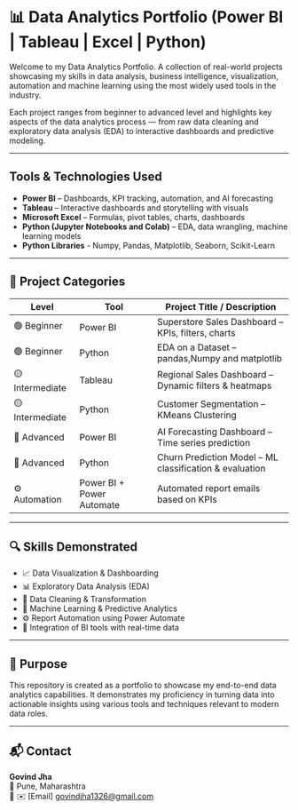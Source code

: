 # 📊 Data Analytics Portfolio (Power BI | Tableau | Excel | Python)

Welcome to my Data Analytics Portfolio.
A collection of real-world projects showcasing my skills in data analysis, business intelligence, visualization, automation 
and machine learning using the most widely used tools in the industry.

Each project ranges from beginner to advanced level and highlights key aspects of the data analytics process — 
from raw data cleaning and exploratory data analysis (EDA) to interactive dashboards and predictive modeling.

---

## Tools & Technologies Used

- **Power BI** – Dashboards, KPI tracking, automation, and AI forecasting
- **Tableau** – Interactive dashboards and storytelling with visuals
- **Microsoft Excel** – Formulas, pivot tables, charts, dashboards
- **Python (Jupyter Notebooks and Colab)** – EDA, data wrangling, machine learning models
- **Python Libraries** - Numpy, Pandas, Matplotlib, Seaborn, Scikit-Learn

---

## 📁 Project Categories

| Level           | Tool      |         Project Title / Description                       |
|--------------   |-----------|---------------------------------------------------------- |
| 🟢 Beginner     | Power BI  | Superstore Sales Dashboard – KPIs, filters, charts        |         
| 🟢 Beginner     | Python    | EDA on a Dataset – pandas,Numpy and matplotlib            |
| 🟡 Intermediate | Tableau   | Regional Sales Dashboard – Dynamic filters & heatmaps     |
| 🟡 Intermediate | Python    | Customer Segmentation – KMeans Clustering                 |
| 🔴 Advanced     | Power BI  | AI Forecasting Dashboard – Time series prediction         |
| 🔴 Advanced     | Python    | Churn Prediction Model – ML classification & evaluation   |
| ⚙️ Automation   | Power BI + Power Automate | Automated report emails based on KPIs     |

---

## 🔍 Skills Demonstrated

- 📈 Data Visualization & Dashboarding  
- 📊 Exploratory Data Analysis (EDA)  
- 🔁 Data Cleaning & Transformation  
- 🧠 Machine Learning & Predictive Analytics  
- ⚙️ Report Automation using Power Automate  
- 🔗 Integration of BI tools with real-time data

---

## 🎯 Purpose

This repository is created as a portfolio to showcase my end-to-end data analytics capabilities. 
It demonstrates my proficiency in turning data into actionable insights using various tools and techniques relevant to modern data roles.

---

## 📬 Contact

**Govind Jha**  
📍 Pune, Maharashtra  
🔗 ✉️ [Email] govindjha1326@gmail.com

